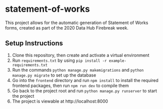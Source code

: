 # statement-of-works

This project allows for the automatic generation of Statement of Works forms, created as part of the 2020 Data Hub Firebreak week.

## Setup Instructions

1. Clone this repository, then create and activate a virtual environment
2. Run `requirements.txt` by using `pip install -r example-requirements.txt`
3. Run the commands `python manage.py makemigrations` and `python manage.py migrate` to set up the database
4. Go into the `frontend` directory and run `npm install` to install the required frontend packages, then run `npm run dev` to compile them
5. Go back to the project root and run `python manage.py runserver` to start the project
6. The project is viewable at http://localhost:8000

